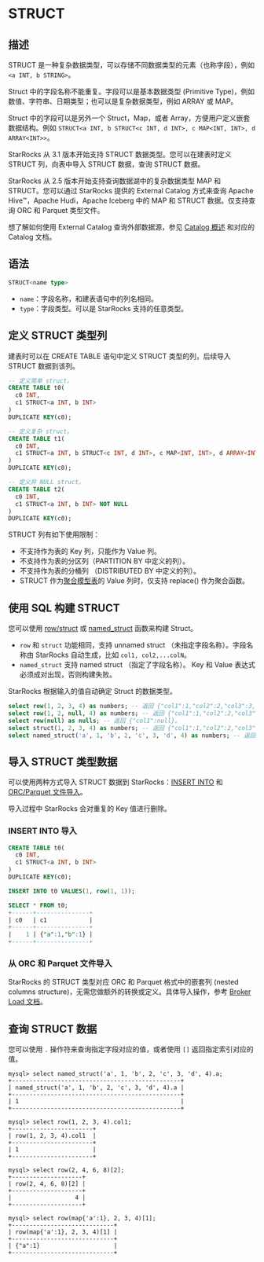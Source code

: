 # STRUCT

## 描述

STRUCT 是一种复杂数据类型，可以存储不同数据类型的元素（也称字段），例如 `<a INT, b STRING>`。

Struct 中的字段名称不能重复。字段可以是基本数据类型 (Primitive Type)，例如数值、字符串、日期类型；也可以是复杂数据类型，例如 ARRAY 或 MAP。

Struct 中的字段可以是另外一个 Struct，Map，或者 Array，方便用户定义嵌套数据结构。例如 `STRUCT<a INT, b STRUCT<c INT, d INT>, c MAP<INT, INT>, d ARRAY<INT>>`。

StarRocks 从 3.1 版本开始支持 STRUCT 数据类型。您可以在建表时定义 STRUCT 列，向表中导入 STRUCT 数据，查询 STRUCT 数据。

StarRocks 从 2.5 版本开始支持查询数据湖中的复杂数据类型 MAP 和 STRUCT。您可以通过 StarRocks 提供的 External Catalog 方式来查询 Apache Hive™，Apache Hudi，Apache Iceberg 中的 MAP 和 STRUCT 数据。仅支持查询 ORC 和 Parquet 类型文件。

想了解如何使用 External Catalog 查询外部数据源，参见 [Catalog 概述](../../../data_source/catalog/catalog_overview.md) 和对应的 Catalog 文档。

## 语法

```SQL
STRUCT<name type>
```

- `name`：字段名称，和建表语句中的列名相同。
- `type`：字段类型。可以是 StarRocks 支持的任意类型。

## 定义 STRUCT 类型列

建表时可以在 CREATE TABLE 语句中定义 STRUCT 类型的列，后续导入 STRUCT 数据到该列。

```SQL
-- 定义简单 struct。
CREATE TABLE t0(
  c0 INT,
  c1 STRUCT<a INT, b INT>
)
DUPLICATE KEY(c0);

-- 定义复杂 struct。
CREATE TABLE t1(
  c0 INT,
  c1 STRUCT<a INT, b STRUCT<c INT, d INT>, c MAP<INT, INT>, d ARRAY<INT>>
)
DUPLICATE KEY(c0);

-- 定义非 NULL struct。
CREATE TABLE t2(
  c0 INT,
  c1 STRUCT<a INT, b INT> NOT NULL
)
DUPLICATE KEY(c0);
```

STRUCT 列有如下使用限制：

- 不支持作为表的 Key 列，只能作为 Value 列。
- 不支持作为表的分区列（PARTITION BY 中定义的列）。
- 不支持作为表的分桶列 （DISTRIBUTED BY 中定义的列）。
- STRUCT 作为[聚合模型表](../../../table_design/table_types/aggregate_table.md)的 Value 列时，仅支持 replace() 作为聚合函数。

## 使用 SQL 构建 STRUCT

您可以使用 [row/struct](../../sql-functions/struct-functions/row.md) 或 [named_struct](../../sql-functions/struct-functions/named_struct.md) 函数来构建 Struct。

- `row` 和 `struct` 功能相同，支持 unnamed struct （未指定字段名称）。字段名称由 StarRocks 自动生成，比如 `col1, col2,...colN`。
- `named_struct` 支持 named struct （指定了字段名称）。 Key 和 Value 表达式必须成对出现，否则构建失败。

StarRocks 根据输入的值自动确定 Struct 的数据类型。

```SQL
select row(1, 2, 3, 4) as numbers; -- 返回 {"col1":1,"col2":2,"col3":3,"col4":4}。
select row(1, 2, null, 4) as numbers; -- 返回 {"col1":1,"col2":2,"col3":null,"col4":4}。
select row(null) as nulls; -- 返回 {"col1":null}。
select struct(1, 2, 3, 4) as numbers; -- 返回 {"col1":1,"col2":2,"col3":3,"col4":4}。
select named_struct('a', 1, 'b', 2, 'c', 3, 'd', 4) as numbers; -- 返回 {"a":1,"b":2,"c":3,"d":4}。
```

## 导入 STRUCT 类型数据

可以使用两种方式导入 STRUCT 数据到 StarRocks：[INSERT INTO](../data-manipulation/insert.md) 和 [ORC/Parquet 文件导入](../data-manipulation/BROKER_LOAD.md)。

导入过程中 StarRocks 会对重复的 Key 值进行删除。

### INSERT INTO 导入

```SQL
CREATE TABLE t0(
  c0 INT,
  c1 STRUCT<a INT, b INT>
)
DUPLICATE KEY(c0);

INSERT INTO t0 VALUES(1, row(1, 1));

SELECT * FROM t0;
+------+---------------+
| c0   | c1            |
+------+---------------+
|    1 | {"a":1,"b":1} |
+------+---------------+
```

### 从 ORC 和 Parquet 文件导入

StarRocks 的 STRUCT 类型对应 ORC 和 Parquet 格式中的嵌套列 (nested columns structure)，无需您做额外的转换或定义。具体导入操作，参考 [Broker Load 文档](../data-manipulation/BROKER_LOAD.md)。

## 查询 STRUCT 数据

您可以使用 `.` 操作符来查询指定字段对应的值，或者使用 `[]` 返回指定索引对应的值。

```Plain
mysql> select named_struct('a', 1, 'b', 2, 'c', 3, 'd', 4).a;
+------------------------------------------------+
| named_struct('a', 1, 'b', 2, 'c', 3, 'd', 4).a |
+------------------------------------------------+
| 1                                              |
+------------------------------------------------+

mysql> select row(1, 2, 3, 4).col1;
+-----------------------+
| row(1, 2, 3, 4).col1  |
+-----------------------+
| 1                     |
+-----------------------+

mysql> select row(2, 4, 6, 8)[2];
+--------------------+
| row(2, 4, 6, 8)[2] |
+--------------------+
|                  4 |
+--------------------+

mysql> select row(map{'a':1}, 2, 3, 4)[1];
+-----------------------------+
| row(map{'a':1}, 2, 3, 4)[1] |
+-----------------------------+
| {"a":1}                     |
+-----------------------------+
```
